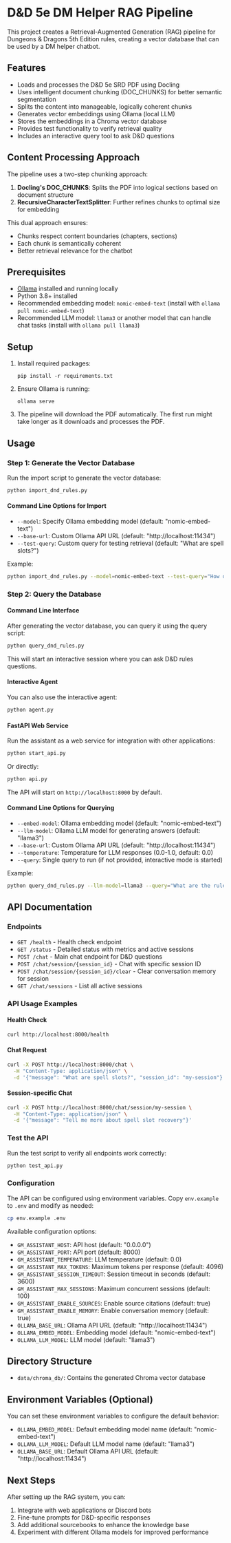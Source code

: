 # D&D 5e DM Helper RAG Pipeline

This project creates a Retrieval-Augmented Generation (RAG) pipeline for Dungeons & Dragons 5th Edition rules, creating a vector database that can be used by a DM helper chatbot.

## Features

- Loads and processes the D&D 5e SRD PDF using Docling
- Uses intelligent document chunking (DOC_CHUNKS) for better semantic segmentation
- Splits the content into manageable, logically coherent chunks
- Generates vector embeddings using Ollama (local LLM)
- Stores the embeddings in a Chroma vector database
- Provides test functionality to verify retrieval quality
- Includes an interactive query tool to ask D&D questions

## Content Processing Approach

The pipeline uses a two-step chunking approach:

1. **Docling's DOC_CHUNKS**: Splits the PDF into logical sections based on document structure
2. **RecursiveCharacterTextSplitter**: Further refines chunks to optimal size for embedding

This dual approach ensures:
- Chunks respect content boundaries (chapters, sections)
- Each chunk is semantically coherent
- Better retrieval relevance for the chatbot

## Prerequisites

- [Ollama](https://ollama.ai/) installed and running locally
- Python 3.8+ installed
- Recommended embedding model: `nomic-embed-text` (install with `ollama pull nomic-embed-text`)
- Recommended LLM model: `llama3` or another model that can handle chat tasks (install with `ollama pull llama3`)

## Setup

1. Install required packages:
   ```
   pip install -r requirements.txt
   ```

2. Ensure Ollama is running:
   ```
   ollama serve
   ```

3. The pipeline will download the PDF automatically. The first run might take longer as it downloads and processes the PDF.

## Usage

### Step 1: Generate the Vector Database

Run the import script to generate the vector database:

```bash
python import_dnd_rules.py
```

#### Command Line Options for Import

- `--model`: Specify Ollama embedding model (default: "nomic-embed-text")
- `--base-url`: Custom Ollama API URL (default: "http://localhost:11434")
- `--test-query`: Custom query for testing retrieval (default: "What are spell slots?")

Example:
```bash
python import_dnd_rules.py --model=nomic-embed-text --test-query="How does combat work?"
```

### Step 2: Query the Database

#### Command Line Interface

After generating the vector database, you can query it using the query script:

```bash
python query_dnd_rules.py
```

This will start an interactive session where you can ask D&D rules questions.

#### Interactive Agent

You can also use the interactive agent:

```bash
python agent.py
```

#### FastAPI Web Service

Run the assistant as a web service for integration with other applications:

```bash
python start_api.py
```

Or directly:

```bash
python api.py
```

The API will start on `http://localhost:8000` by default.

#### Command Line Options for Querying

- `--embed-model`: Ollama embedding model (default: "nomic-embed-text")
- `--llm-model`: Ollama LLM model for generating answers (default: "llama3")
- `--base-url`: Custom Ollama API URL (default: "http://localhost:11434")
- `--temperature`: Temperature for LLM responses (0.0-1.0, default: 0.0)
- `--query`: Single query to run (if not provided, interactive mode is started)

Example:
```bash
python query_dnd_rules.py --llm-model=llama3 --query="What are the rules for spellcasting?"
```

## API Documentation

### Endpoints

- `GET /health` - Health check endpoint
- `GET /status` - Detailed status with metrics and active sessions
- `POST /chat` - Main chat endpoint for D&D questions
- `POST /chat/session/{session_id}` - Chat with specific session ID
- `POST /chat/session/{session_id}/clear` - Clear conversation memory for session
- `GET /chat/sessions` - List all active sessions

### API Usage Examples

#### Health Check
```bash
curl http://localhost:8000/health
```

#### Chat Request
```bash
curl -X POST http://localhost:8000/chat \
  -H "Content-Type: application/json" \
  -d '{"message": "What are spell slots?", "session_id": "my-session"}'
```

#### Session-specific Chat
```bash
curl -X POST http://localhost:8000/chat/session/my-session \
  -H "Content-Type: application/json" \
  -d '{"message": "Tell me more about spell slot recovery"}'
```

### Test the API

Run the test script to verify all endpoints work correctly:

```bash
python test_api.py
```

### Configuration

The API can be configured using environment variables. Copy `env.example` to `.env` and modify as needed:

```bash
cp env.example .env
```

Available configuration options:

- `GM_ASSISTANT_HOST`: API host (default: "0.0.0.0")
- `GM_ASSISTANT_PORT`: API port (default: 8000)
- `GM_ASSISTANT_TEMPERATURE`: LLM temperature (default: 0.0)
- `GM_ASSISTANT_MAX_TOKENS`: Maximum tokens per response (default: 4096)
- `GM_ASSISTANT_SESSION_TIMEOUT`: Session timeout in seconds (default: 3600)
- `GM_ASSISTANT_MAX_SESSIONS`: Maximum concurrent sessions (default: 100)
- `GM_ASSISTANT_ENABLE_SOURCES`: Enable source citations (default: true)
- `GM_ASSISTANT_ENABLE_MEMORY`: Enable conversation memory (default: true)
- `OLLAMA_BASE_URL`: Ollama API URL (default: "http://localhost:11434")
- `OLLAMA_EMBED_MODEL`: Embedding model (default: "nomic-embed-text")
- `OLLAMA_LLM_MODEL`: LLM model (default: "llama3")

## Directory Structure

- `data/chroma_db/`: Contains the generated Chroma vector database

## Environment Variables (Optional)

You can set these environment variables to configure the default behavior:

- `OLLAMA_EMBED_MODEL`: Default embedding model name (default: "nomic-embed-text")
- `OLLAMA_LLM_MODEL`: Default LLM model name (default: "llama3")
- `OLLAMA_BASE_URL`: Default Ollama API URL (default: "http://localhost:11434")

## Next Steps

After setting up the RAG system, you can:

1. Integrate with web applications or Discord bots
2. Fine-tune prompts for D&D-specific responses
3. Add additional sourcebooks to enhance the knowledge base
4. Experiment with different Ollama models for improved performance 